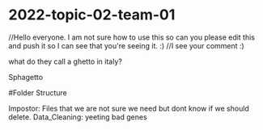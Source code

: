 # 2022-topic-02-team-01
//Hello everyone. I am not sure how to use this so can you please edit this and push it so I can see that you're seeing it. :)
//I see your comment :)

what do they call a ghetto in italy?


Sphagetto



#Folder Structure

Impostor: Files that we are not sure we need but dont know if we should delete. 
Data_Cleaning: yeeting bad genes


